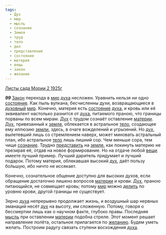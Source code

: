 ```yaml
---
tags:
  - Дух
  - мир
  - мысль
  - сознание
  - Земля
  - труд
  - тело
  - дел
  - представление
  - состояние
  - материя
  - вещь
  - закон
  - желание
---
```


[Листы сада Мории 2 1925г](https://127.0.0.1:4002/agni/1925)

___99___
[Закон](../../../tags/#закон) перехода в [мир](../../../tags/#мир) [духа](../../../tags/#[Дух](../../../tags/#Дух)) несложен. Уравнить нельзя ни одно [состояние](../../../tags/#состояние). Как пыль вулкана, бесчисленны духи, возвращающиеся в [духовный](../../../tags/#[Дух](../../../tags/#Дух)) [мир](../../../tags/#мир). Конечно, материя есть [состояние](../../../tags/#состояние) [духа](../../../tags/#[Дух](../../../tags/#Дух)), и кровь или её эквивалент настолько разнится от [духа](../../../tags/#[Дух](../../../tags/#Дух)), питаемого праною, что границы порваны по всем мирам. [Дух](../../../tags/#Дух) с трудом сознаёт оставление [материи](../../../tags/#материя). [Дух](../../../tags/#Дух), привязанный к [земле](../../../tags/#Земля), облекается в астральное [тело](../../../tags/#тело), создающее ему иллюзию [земли](../../../tags/#Земля), здесь, в очаге вожделений и угрызений. Но [дух](../../../tags/#[Дух](../../../tags/#Дух)), вылетевший лишь со стремлением наверх, может миновать астральный план, ибо астральное [тело](../../../tags/#тело) лишь лишний сор. Чем меньше сора, тем чище [сознание](../../../tags/#сознание). Трудно [представить](../../../tags/#представление) на [земле](../../../tags/#Земля), как покинуть материю не презирая её, отдав на новое формирование. Но на отдаче любой [вещи](../../../tags/#вещь) имеете лучший пример. Лучший даритель придумает и лучший подарок. Потому материя, облекавшая высокий [дух](../../../tags/#[Дух](../../../tags/#Дух)), даёт пользу бо́льшую, ибо ничто не иссякает.   

Конечно, сознательное общение доступно для высоких духов, если обращение достаточно лишено вопросов [материи](../../../tags/#материя) и крови. [Дух](../../../tags/#Дух), праною питающийся, не совмещает кровь; потому [мир](../../../tags/#мир) можно [делить](../../../tags/#дел) по уровню крови, другой границы не существует.   

Зерно [духа](../../../tags/#[Дух](../../../tags/#Дух)) непрерывно продолжает жизнь, и воздушный шар нервных эманаций несёт [дух](../../../tags/#[Дух](../../../tags/#Дух)) на высоту, им сложенную. Потому, говоря о бессмертии лишь как о научном факте, глубоко правы. Последняя [мысль](../../../tags/#мысль) при оставлении [материи](../../../tags/#материя) подобна стреле. Этот момент решает направление полёта, остальное прилагается по [желанию](../../../tags/#желание). Будем уметь желать. Построим радугу связать ступени восхождения [духа](../../../tags/#[Дух](../../../tags/#Дух)).   

   

